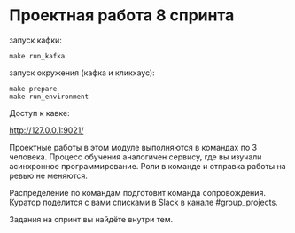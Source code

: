 # Проектная работа 8 спринта
запуск кафки:
    
    make run_kafka

запуск окружения (кафка и кликхаус):

    make prepare
    make run_environment

Доступ к кавке:

http://127.0.0.1:9021/

Проектные работы в этом модуле выполняются в командах по 3 человека. Процесс обучения аналогичен сервису, где вы изучали асинхронное программирование. Роли в команде и отправка работы на ревью не меняются.

Распределение по командам подготовит команда сопровождения. Куратор поделится с вами списками в Slack в канале #group_projects.

Задания на спринт вы найдёте внутри тем.
